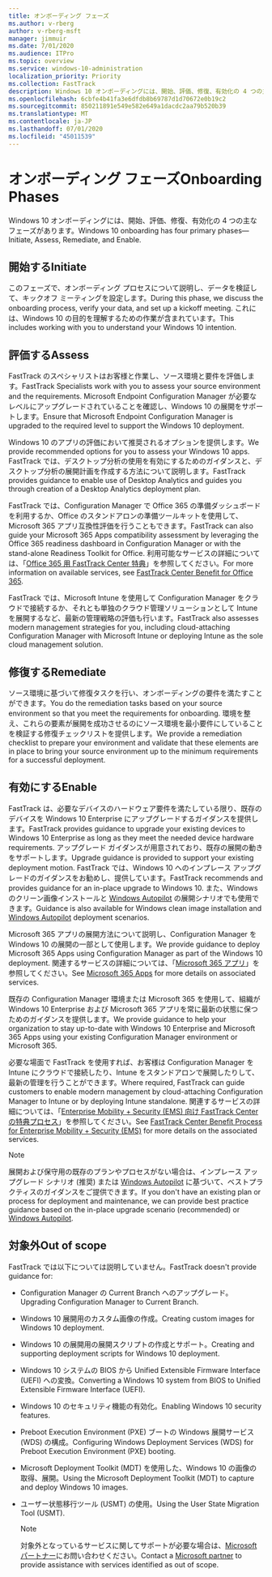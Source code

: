 ```yaml
---
title: オンボーディング フェーズ
ms.author: v-rberg
author: v-rberg-msft
manager: jimmuir
ms.date: 7/01/2020
ms.audience: ITPro
ms.topic: overview
ms.service: windows-10-administration
localization_priority: Priority
ms.collection: FastTrack
description: Windows 10 オンボーディングには、開始、評価、修復、有効化の 4 つの主なフェーズがあります。
ms.openlocfilehash: 6cbfe4b41fa3e6dfdb8b69787d1d70672e0b19c2
ms.sourcegitcommit: 850211891e549e582e649a1dacdc2aa79b520b39
ms.translationtype: MT
ms.contentlocale: ja-JP
ms.lasthandoff: 07/01/2020
ms.locfileid: "45011539"
---
```

# <a name="onboarding-phases"></a><span data-ttu-id="b46b0-103">オンボーディング フェーズ</span><span class="sxs-lookup"><span data-stu-id="b46b0-103">Onboarding Phases</span></span>

<span data-ttu-id="b46b0-104">Windows 10 オンボーディングには、開始、評価、修復、有効化の 4 つの主なフェーズがあります。</span><span class="sxs-lookup"><span data-stu-id="b46b0-104">Windows 10 onboarding has four primary phases—Initiate, Assess, Remediate, and Enable.</span></span>

## <a name="initiate"></a><span data-ttu-id="b46b0-105">開始する</span><span class="sxs-lookup"><span data-stu-id="b46b0-105">Initiate</span></span>

<span data-ttu-id="b46b0-106">このフェーズで、オンボーディング プロセスについて説明し、データを検証して、キックオフ ミーティングを設定します。</span><span class="sxs-lookup"><span data-stu-id="b46b0-106">During this phase, we discuss the onboarding process, verify your data, and set up a kickoff meeting.</span></span> <span data-ttu-id="b46b0-107">これには、Windows 10 の目的を理解するための作業が含まれています。</span><span class="sxs-lookup"><span data-stu-id="b46b0-107">This includes working with you to understand your Windows 10 intention.</span></span>

## <a name="assess"></a><span data-ttu-id="b46b0-108">評価する</span><span class="sxs-lookup"><span data-stu-id="b46b0-108">Assess</span></span>

<span data-ttu-id="b46b0-109">FastTrack のスペシャリストはお客様と作業し、ソース環境と要件を評価します。</span><span class="sxs-lookup"><span data-stu-id="b46b0-109">FastTrack Specialists work with you to assess your source environment and the requirements.</span></span> <span data-ttu-id="b46b0-110">Microsoft Endpoint Configuration Manager が必要なレベルにアップグレードされていることを確認し、Windows 10 の展開をサポートします。</span><span class="sxs-lookup"><span data-stu-id="b46b0-110">Ensure that Microsoft Endpoint Configuration Manager is upgraded to the required level to support the Windows 10 deployment.</span></span> 

<span data-ttu-id="b46b0-111">Windows 10 のアプリの評価において推奨されるオプションを提供します。</span><span class="sxs-lookup"><span data-stu-id="b46b0-111">We provide recommended options for you to assess your Windows 10 apps.</span></span> <span data-ttu-id="b46b0-112">FastTrack では、デスクトップ分析の使用を有効にするためのガイダンスと、デスクトップ分析の展開計画を作成する方法について説明します。</span><span class="sxs-lookup"><span data-stu-id="b46b0-112">FastTrack provides guidance to enable use of Desktop Analytics and guides you through creation of a Desktop Analytics deployment plan.</span></span>

<span data-ttu-id="b46b0-113">FastTrack では、Configuration Manager で Office 365 の準備ダッシュボードを利用するか、Office のスタンドアロンの準備ツールキットを使用して、Microsoft 365 アプリ互換性評価を行うこともできます。</span><span class="sxs-lookup"><span data-stu-id="b46b0-113">FastTrack can also guide your Microsoft 365 Apps compatibility assessment by leveraging the Office 365 readiness dashboard in Configuration Manager or with the stand-alone Readiness Toolkit for Office.</span></span> <span data-ttu-id="b46b0-114">利用可能なサービスの詳細については、「[Office 365 用 FastTrack Center 特典](O365-fasttrack-benefit-for-office-365.md)」を参照してください。</span><span class="sxs-lookup"><span data-stu-id="b46b0-114">For more information on available services, see [FastTrack Center Benefit for Office 365](O365-fasttrack-benefit-for-office-365.md).</span></span> 

<span data-ttu-id="b46b0-115">FastTrack では、Microsoft Intune を使用して Configuration Manager をクラウドで接続するか、それとも単独のクラウド管理ソリューションとして Intune を展開するなど、最新の管理戦略の評価も行います。</span><span class="sxs-lookup"><span data-stu-id="b46b0-115">FastTrack also assesses modern management strategies for you, including cloud-attaching Configuration Manager with Microsoft Intune or deploying Intune as the sole cloud management solution.</span></span>

## <a name="remediate"></a><span data-ttu-id="b46b0-116">修復する</span><span class="sxs-lookup"><span data-stu-id="b46b0-116">Remediate</span></span>

<span data-ttu-id="b46b0-117">ソース環境に基づいて修復タスクを行い、オンボーディングの要件を満たすことができます。</span><span class="sxs-lookup"><span data-stu-id="b46b0-117">You do the remediation tasks based on your source environment so that you meet the requirements for onboarding.</span></span> <span data-ttu-id="b46b0-118">環境を整え、これらの要素が展開を成功させるのにソース環境を最小要件にしていることを検証する修復チェックリストを提供します。</span><span class="sxs-lookup"><span data-stu-id="b46b0-118">We provide a remediation checklist to prepare your environment and validate that these elements are in place to bring your source environment up to the minimum requirements for a successful deployment.</span></span> 

## <a name="enable"></a><span data-ttu-id="b46b0-119">有効にする</span><span class="sxs-lookup"><span data-stu-id="b46b0-119">Enable</span></span>

<span data-ttu-id="b46b0-120">FastTrack は、必要なデバイスのハードウェア要件を満たしている限り、既存のデバイスを Windows 10 Enterprise にアップグレードするガイダンスを提供します。</span><span class="sxs-lookup"><span data-stu-id="b46b0-120">FastTrack provides guidance to upgrade your existing devices to Windows 10 Enterprise as long as they meet the needed device hardware requirements.</span></span> <span data-ttu-id="b46b0-121">アップグレード ガイダンスが用意されており、既存の展開の動きをサポートします。</span><span class="sxs-lookup"><span data-stu-id="b46b0-121">Upgrade guidance is provided to support your existing deployment motion.</span></span> <span data-ttu-id="b46b0-122">FastTrack では、Windows 10 へのインプレース アップグレードのガイダンスをお勧めし、提供しています。</span><span class="sxs-lookup"><span data-stu-id="b46b0-122">FastTrack recommends and provides guidance for an in-place upgrade to Windows 10.</span></span> <span data-ttu-id="b46b0-123">また、Windows のクリーン画像インストールと [Windows Autopilot](EMS-onboarding-phases.md#windows-autopilot) の展開シナリオでも使用できます。</span><span class="sxs-lookup"><span data-stu-id="b46b0-123">Guidance is also available for Windows clean image installation and [Windows Autopilot](EMS-onboarding-phases.md#windows-autopilot) deployment scenarios.</span></span> 

<span data-ttu-id="b46b0-124">Microsoft 365 アプリの展開方法について説明し、Configuration Manager を Windows 10 の展開の一部として使用します。</span><span class="sxs-lookup"><span data-stu-id="b46b0-124">We provide guidance to deploy Microsoft 365 Apps using Configuration Manager as part of the Windows 10 deployment.</span></span> <span data-ttu-id="b46b0-125">関連するサービスの詳細については、「[Microsoft 365 アプリ](O365-onboarding-and-migration.md#microsoft-365-apps)」を参照してください。</span><span class="sxs-lookup"><span data-stu-id="b46b0-125">See [Microsoft 365 Apps](O365-onboarding-and-migration.md#microsoft-365-apps) for more details on associated services.</span></span>

<span data-ttu-id="b46b0-126">既存の Configuration Manager 環境または Microsoft 365 を使用して、組織が Windows 10 Enterprise および Microsoft 365 アプリを常に最新の状態に保つためのガイダンスを提供します。</span><span class="sxs-lookup"><span data-stu-id="b46b0-126">We provide guidance to help your organization to stay up-to-date with Windows 10 Enterprise and Microsoft 365 Apps using your existing Configuration Manager environment or Microsoft 365.</span></span>

<span data-ttu-id="b46b0-127">必要な場面で FastTrack を使用すれば、お客様は Configuration Manager を Intune にクラウドで接続したり、Intune をスタンドアロンで展開したりして、最新の管理を行うことができます。</span><span class="sxs-lookup"><span data-stu-id="b46b0-127">Where required, FastTrack can guide customers to enable modern management by cloud-attaching Configuration Manager to Intune or by deploying Intune standalone.</span></span> <span data-ttu-id="b46b0-128">関連するサービスの詳細については、「[Enterprise Mobility + Security (EMS) 向け FastTrack Center の特典プロセス](EMS-fasttrack-process.md)」を参照してください。</span><span class="sxs-lookup"><span data-stu-id="b46b0-128">See [FastTrack Center Benefit Process for Enterprise Mobility + Security (EMS)](EMS-fasttrack-process.md) for more details on the associated services.</span></span>

> [!NOTE]
> <span data-ttu-id="b46b0-129">展開および保守用の既存のプランやプロセスがない場合は、インプレース アップグレード シナリオ (推奨) または [Windows Autopilot](EMS-onboarding-phases.md#windows-autopilot) に基づいて、ベストプラクティスのガイダンスをご提供できます。</span><span class="sxs-lookup"><span data-stu-id="b46b0-129">If you don't have an existing plan or process for deployment and maintenance, we can provide best practice guidance based on the in-place upgrade scenario (recommended) or [Windows Autopilot](EMS-onboarding-phases.md#windows-autopilot).</span></span>

## <a name="out-of-scope"></a><span data-ttu-id="b46b0-130">対象外</span><span class="sxs-lookup"><span data-stu-id="b46b0-130">Out of scope</span></span>

<span data-ttu-id="b46b0-131">FastTrack では以下については説明していません。</span><span class="sxs-lookup"><span data-stu-id="b46b0-131">FastTrack doesn't provide guidance for:</span></span>

- <span data-ttu-id="b46b0-132">Configuration Manager の Current Branch へのアップグレード。</span><span class="sxs-lookup"><span data-stu-id="b46b0-132">Upgrading Configuration Manager to Current Branch.</span></span>
- <span data-ttu-id="b46b0-133">Windows 10 展開用のカスタム画像の作成。</span><span class="sxs-lookup"><span data-stu-id="b46b0-133">Creating custom images for Windows 10 deployment.</span></span>
- <span data-ttu-id="b46b0-134">Windows 10 の展開用の展開スクリプトの作成とサポート。</span><span class="sxs-lookup"><span data-stu-id="b46b0-134">Creating and supporting deployment scripts for Windows 10 deployment.</span></span>
- <span data-ttu-id="b46b0-135">Windows 10 システムの BIOS から Unified Extensible Firmware Interface (UEFI) への変換。</span><span class="sxs-lookup"><span data-stu-id="b46b0-135">Converting a Windows 10 system from BIOS to Unified Extensible Firmware Interface (UEFI).</span></span>
- <span data-ttu-id="b46b0-136">Windows 10 のセキュリティ機能の有効化。</span><span class="sxs-lookup"><span data-stu-id="b46b0-136">Enabling Windows 10 security features.</span></span> 
- <span data-ttu-id="b46b0-137">Preboot Execution Environment (PXE) ブートの Windows 展開サービス (WDS) の構成。</span><span class="sxs-lookup"><span data-stu-id="b46b0-137">Configuring Windows Deployment Services (WDS) for Preboot Execution Environment (PXE) booting.</span></span>
- <span data-ttu-id="b46b0-138">Microsoft Deployment Toolkit (MDT) を使用した、Windows 10 の画像の取得、展開。</span><span class="sxs-lookup"><span data-stu-id="b46b0-138">Using the Microsoft Deployment Toolkit (MDT) to capture and deploy Windows 10 images.</span></span>
- <span data-ttu-id="b46b0-139">ユーザー状態移行ツール (USMT) の使用。</span><span class="sxs-lookup"><span data-stu-id="b46b0-139">Using the User State Migration Tool (USMT).</span></span>

  > [!NOTE]
  > <span data-ttu-id="b46b0-140">対象外となっているサービスに関してサポートが必要な場合は、[Microsoft パートナー](https://go.microsoft.com/fwlink/?linkid=2080150)にお問い合わせください。</span><span class="sxs-lookup"><span data-stu-id="b46b0-140">Contact a [Microsoft partner](https://go.microsoft.com/fwlink/?linkid=2080150) to provide assistance with services identified as out of scope.</span></span>

 